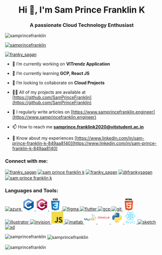 <h1 align="center">Hi 👋, I'm Sam Prince Franklin K</h1>
<h3 align="center">A passionate Cloud Technology Enthusiast</h3>

<p align="left"> <img src="https://komarev.com/ghpvc/?username=samprincefranklin&label=Profile%20views&color=0e75b6&style=flat" alt="samprincefranklin" /> </p>

<p align="left"> <a href="https://github.com/ryo-ma/github-profile-trophy"><img src="https://github-profile-trophy.vercel.app/?username=samprincefranklin" alt="samprincefranklin" /></a> </p>

<p align="left"> <a href="https://twitter.com/franky_sagan" target="blank"><img src="https://img.shields.io/twitter/follow/franky_sagan?logo=twitter&style=for-the-badge" alt="franky_sagan" /></a> </p>

- 🔭 I’m currently working on **VITrendz Application**

- 🌱 I’m currently learning **GCP, React JS**

- 👯 I’m looking to collaborate on **Cloud Projects**

- 👨‍💻 All of my projects are available at [https://github.com/SamPrinceFranklin](https://github.com/SamPrinceFranklin)

- 📝 I regularly write articles on [https://www.samprincefranklin.engineer](https://www.samprincefranklin.engineer)

- 📫 How to reach me **samprince.franklink2020@vitstudent.ac.in**

- 📄 Know about my experiences [https://www.linkedin.com/in/sam-prince-franklin-k-849aa8140](https://www.linkedin.com/in/sam-prince-franklin-k-849aa8140)


<h3 align="left">Connect with me:</h3>
<p align="left">
<a href="https://twitter.com/franky_sagan" target="blank"><img align="center" src="https://raw.githubusercontent.com/rahuldkjain/github-profile-readme-generator/master/src/images/icons/Social/twitter.svg" alt="franky_sagan" height="30" width="40" /></a>
<a href="https://linkedin.com/in/sam prince franklin k" target="blank"><img align="center" src="https://raw.githubusercontent.com/rahuldkjain/github-profile-readme-generator/master/src/images/icons/Social/linked-in-alt.svg" alt="sam prince franklin k" height="30" width="40" /></a>
<a href="https://instagram.com/franky_sagan" target="blank"><img align="center" src="https://raw.githubusercontent.com/rahuldkjain/github-profile-readme-generator/master/src/images/icons/Social/instagram.svg" alt="franky_sagan" height="30" width="40" /></a>
<a href="https://medium.com/@frankysagan" target="blank"><img align="center" src="https://raw.githubusercontent.com/rahuldkjain/github-profile-readme-generator/master/src/images/icons/Social/medium.svg" alt="@frankysagan" height="30" width="40" /></a>
<a href="https://www.youtube.com/c/sam prince franklin k" target="blank"><img align="center" src="https://raw.githubusercontent.com/rahuldkjain/github-profile-readme-generator/master/src/images/icons/Social/youtube.svg" alt="sam prince franklin k" height="30" width="40" /></a>
</p>

<h3 align="left">Languages and Tools:</h3>
<p align="left"> <a href="https://azure.microsoft.com/en-in/" target="_blank"> <img src="https://www.vectorlogo.zone/logos/microsoft_azure/microsoft_azure-icon.svg" alt="azure" width="40" height="40"/> </a> <a href="https://www.cprogramming.com/" target="_blank"> <img src="https://raw.githubusercontent.com/devicons/devicon/master/icons/c/c-original.svg" alt="c" width="40" height="40"/> </a> <a href="https://www.w3schools.com/cpp/" target="_blank"> <img src="https://raw.githubusercontent.com/devicons/devicon/master/icons/cplusplus/cplusplus-original.svg" alt="cplusplus" width="40" height="40"/> </a> <a href="https://www.w3schools.com/css/" target="_blank"> <img src="https://raw.githubusercontent.com/devicons/devicon/master/icons/css3/css3-original-wordmark.svg" alt="css3" width="40" height="40"/> </a> <a href="https://www.figma.com/" target="_blank"> <img src="https://www.vectorlogo.zone/logos/figma/figma-icon.svg" alt="figma" width="40" height="40"/> </a> <a href="https://flutter.dev" target="_blank"> <img src="https://www.vectorlogo.zone/logos/flutterio/flutterio-icon.svg" alt="flutter" width="40" height="40"/> </a> <a href="https://cloud.google.com" target="_blank"> <img src="https://www.vectorlogo.zone/logos/google_cloud/google_cloud-icon.svg" alt="gcp" width="40" height="40"/> </a> <a href="https://git-scm.com/" target="_blank"> <img src="https://www.vectorlogo.zone/logos/git-scm/git-scm-icon.svg" alt="git" width="40" height="40"/> </a> <a href="https://www.w3.org/html/" target="_blank"> <img src="https://raw.githubusercontent.com/devicons/devicon/master/icons/html5/html5-original-wordmark.svg" alt="html5" width="40" height="40"/> </a> <a href="https://www.adobe.com/in/products/illustrator.html" target="_blank"> <img src="https://www.vectorlogo.zone/logos/adobe_illustrator/adobe_illustrator-icon.svg" alt="illustrator" width="40" height="40"/> </a> <a href="https://www.invisionapp.com/" target="_blank"> <img src="https://www.vectorlogo.zone/logos/invisionapp/invisionapp-icon.svg" alt="invision" width="40" height="40"/> </a> <a href="https://developer.mozilla.org/en-US/docs/Web/JavaScript" target="_blank"> <img src="https://raw.githubusercontent.com/devicons/devicon/master/icons/javascript/javascript-original.svg" alt="javascript" width="40" height="40"/> </a> <a href="https://www.mathworks.com/" target="_blank"> <img src="https://upload.wikimedia.org/wikipedia/commons/2/21/Matlab_Logo.png" alt="matlab" width="40" height="40"/> </a> <a href="https://www.mysql.com/" target="_blank"> <img src="https://raw.githubusercontent.com/devicons/devicon/master/icons/mysql/mysql-original-wordmark.svg" alt="mysql" width="40" height="40"/> </a> <a href="https://www.oracle.com/" target="_blank"> <img src="https://raw.githubusercontent.com/devicons/devicon/master/icons/oracle/oracle-original.svg" alt="oracle" width="40" height="40"/> </a> <a href="https://www.python.org" target="_blank"> <img src="https://raw.githubusercontent.com/devicons/devicon/master/icons/python/python-original.svg" alt="python" width="40" height="40"/> </a> <a href="https://reactjs.org/" target="_blank"> <img src="https://raw.githubusercontent.com/devicons/devicon/master/icons/react/react-original-wordmark.svg" alt="react" width="40" height="40"/> </a> <a href="https://www.sketch.com/" target="_blank"> <img src="https://www.vectorlogo.zone/logos/sketchapp/sketchapp-icon.svg" alt="sketch" width="40" height="40"/> </a> <a href="https://www.adobe.com/products/xd.html" target="_blank"> <img src="https://cdn.worldvectorlogo.com/logos/adobe-xd.svg" alt="xd" width="40" height="40"/> </a> </p>

<p><img align="left" src="https://github-readme-stats.vercel.app/api/top-langs?username=samprincefranklin&show_icons=true&locale=en&layout=compact" alt="samprincefranklin" /></p>

<p>&nbsp;<img align="center" src="https://github-readme-stats.vercel.app/api?username=samprincefranklin&show_icons=true&locale=en" alt="samprincefranklin" /></p>

<p><img align="center" src="https://github-readme-streak-stats.herokuapp.com/?user=samprincefranklin&" alt="samprincefranklin" /></p>
